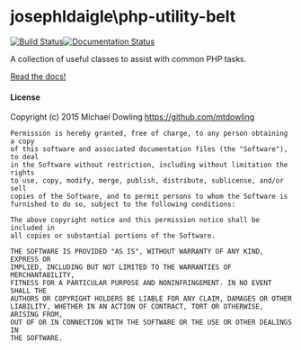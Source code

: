 josephldaigle\php-utility-belt
==============
[![Build Status](https://travis-ci.org/josephldaigle/PHP-Utility-Belt.svg?branch=master)](https://travis-ci.org/josephldaigle/PHP-Utility-Belt)[![Documentation Status](https://readthedocs.org/projects/php-utility-belt/badge/?version=latest)](https://php-utility-belt.readthedocs.io/en/latest/?badge=latest)

A collection of useful classes to assist with common PHP tasks.

[Read the docs!](https://php-utility-belt.readthedocs.io/)

#### License
Copyright (c) 2015 Michael Dowling <https://github.com/mtdowling>

    Permission is hereby granted, free of charge, to any person obtaining a copy
    of this software and associated documentation files (the "Software"), to deal
    in the Software without restriction, including without limitation the rights
    to use, copy, modify, merge, publish, distribute, sublicense, and/or sell
    copies of the Software, and to permit persons to whom the Software is
    furnished to do so, subject to the following conditions:

    The above copyright notice and this permission notice shall be included in
    all copies or substantial portions of the Software.

    THE SOFTWARE IS PROVIDED "AS IS", WITHOUT WARRANTY OF ANY KIND, EXPRESS OR
    IMPLIED, INCLUDING BUT NOT LIMITED TO THE WARRANTIES OF MERCHANTABILITY,
    FITNESS FOR A PARTICULAR PURPOSE AND NONINFRINGEMENT. IN NO EVENT SHALL THE
    AUTHORS OR COPYRIGHT HOLDERS BE LIABLE FOR ANY CLAIM, DAMAGES OR OTHER
    LIABILITY, WHETHER IN AN ACTION OF CONTRACT, TORT OR OTHERWISE, ARISING FROM,
    OUT OF OR IN CONNECTION WITH THE SOFTWARE OR THE USE OR OTHER DEALINGS IN
    THE SOFTWARE.